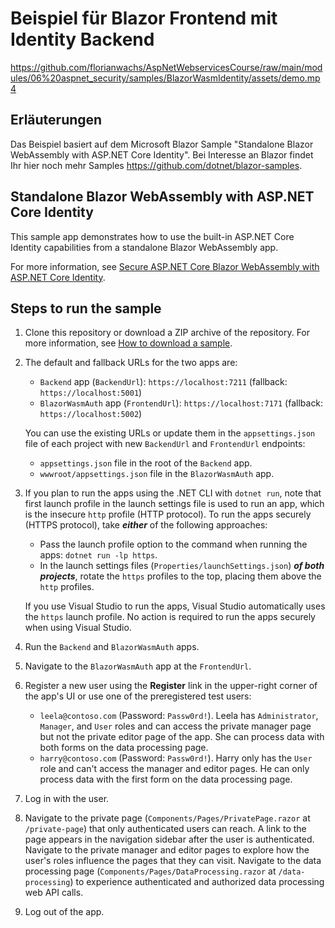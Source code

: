 # Beispiel für Blazor Frontend mit Identity Backend

https://github.com/florianwachs/AspNetWebservicesCourse/raw/main/modules/06%20aspnet_security/samples/BlazorWasmIdentity/assets/demo.mp4

## Erläuterungen

Das Beispiel basiert auf dem Microsoft Blazor Sample "Standalone Blazor WebAssembly with ASP.NET Core Identity". Bei Interesse an Blazor findet Ihr hier noch mehr Samples https://github.com/dotnet/blazor-samples.



## Standalone Blazor WebAssembly with ASP.NET Core Identity

This sample app demonstrates how to use the built-in ASP.NET Core Identity capabilities from a standalone Blazor WebAssembly app.

For more information, see [Secure ASP.NET Core Blazor WebAssembly with ASP.NET Core Identity](https://learn.microsoft.com/aspnet/core/blazor/security/webassembly/standalone-with-identity).

## Steps to run the sample

1. Clone this repository or download a ZIP archive of the repository. For more information, see [How to download a sample](https://learn.microsoft.com/aspnet/core/introduction-to-aspnet-core#how-to-download-a-sample).

1. The default and fallback URLs for the two apps are:

   * `Backend` app (`BackendUrl`): `https://localhost:7211` (fallback: `https://localhost:5001`)
   * `BlazorWasmAuth` app (`FrontendUrl`): `https://localhost:7171` (fallback: `https://localhost:5002`)
   
   You can use the existing URLs or update them in the `appsettings.json` file of each project with new `BackendUrl` and `FrontendUrl` endpoints:

   * `appsettings.json` file in the root of the `Backend` app.
   * `wwwroot/appsettings.json` file in the `BlazorWasmAuth` app.
  
1. If you plan to run the apps using the .NET CLI with `dotnet run`, note that first launch profile in the launch settings file is used to run an app, which is the insecure `http` profile (HTTP protocol). To run the apps securely (HTTPS protocol), take ***either*** of the following approaches:

   * Pass the launch profile option to the command when running the apps: `dotnet run -lp https`.
   * In the launch settings files (`Properties/launchSettings.json`) ***of both projects***, rotate the `https` profiles to the top, placing them above the `http` profiles.
  
   If you use Visual Studio to run the apps, Visual Studio automatically uses the `https` launch profile. No action is required to run the apps securely when using Visual Studio.

1. Run the `Backend` and `BlazorWasmAuth` apps.

1. Navigate to the `BlazorWasmAuth` app at the `FrontendUrl`.

1. Register a new user using the **Register** link in the upper-right corner of the app's UI or use one of the preregistered test users:

   * `leela@contoso.com` (Password: `Passw0rd!`). Leela has `Administrator`, `Manager`, and `User` roles and can access the private manager page but not the private editor page of the app. She can process data with both forms on the data processing page.
   * `harry@contoso.com` (Password: `Passw0rd!`). Harry only has the `User` role and can't access the manager and editor pages. He can only process data with the first form on the data processing page.

1. Log in with the user.

1. Navigate to the private page (`Components/Pages/PrivatePage.razor` at `/private-page`) that only authenticated users can reach. A link to the page appears in the navigation sidebar after the user is authenticated. Navigate to the private manager and editor pages to explore how the user's roles influence the pages that they can visit. Navigate to the data processing page (`Components/Pages/DataProcessing.razor` at `/data-processing`) to experience authenticated and authorized data processing web API calls.

1. Log out of the app.
